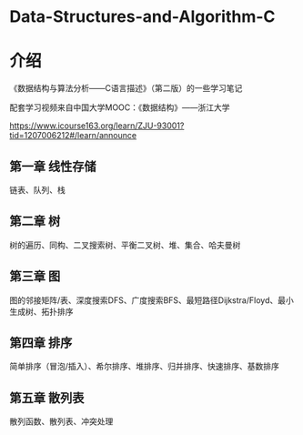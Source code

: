 # Data-Structures-and-Algorithm-C

# 介绍

《数据结构与算法分析——C语言描述》（第二版）的一些学习笔记

配套学习视频来自中国大学MOOC：《数据结构》——浙江大学

https://www.icourse163.org/learn/ZJU-93001?tid=1207006212#/learn/announce

## 第一章 线性存储
链表、队列、栈

## 第二章 树
树的遍历、同构、二叉搜索树、平衡二叉树、堆、集合、哈夫曼树

## 第三章 图
图的邻接矩阵/表、深度搜索DFS、广度搜索BFS、最短路径Dijkstra/Floyd、最小生成树、拓扑排序

## 第四章 排序
简单排序（冒泡/插入）、希尔排序、堆排序、归并排序、快速排序、基数排序

## 第五章 散列表
散列函数、散列表、冲突处理